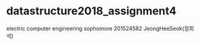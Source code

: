 # datastructure2018_assignment4
electric computer engineering sophomore 201524582 JeongHeeSeok(정희석)
